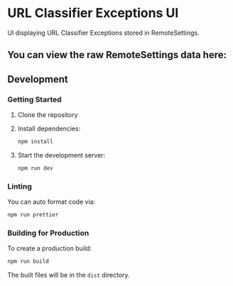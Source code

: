 
# URL Classifier Exceptions UI

UI displaying URL Classifier Exceptions stored in RemoteSettings.

You can view the raw RemoteSettings data here:
- 

## Development

### Getting Started

1. Clone the repository

2. Install dependencies:
   ```bash
   npm install
   ```

3. Start the development server:
   ```bash
   npm run dev
   ```

### Linting

You can auto format code via:

```bash
npm run prettier
```

### Building for Production

To create a production build:

```bash
npm run build
```

The built files will be in the `dist` directory.
